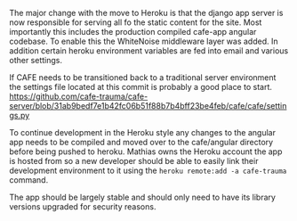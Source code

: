 The major change with the move to Heroku is that the django app server is now responsible for serving all fo the static content for the site. Most importantly this includes the production compiled cafe-app angular codebase. To enable this the WhiteNoise middleware layer was added. In addition certain heroku environment variables are fed into email and various other settings.

If CAFE needs to be transitioned back to a traditional server environment the settings file located at this commit is probably a good place to start. https://github.com/cafe-trauma/cafe-server/blob/31ab9bedf7e1b42fc06b51f88b7b4bff23be4feb/cafe/cafe/settings.py

To continue development in the Heroku style any changes to the angular app needs to be compiled and moved over to the cafe/angular directory before being pushed to heroku. Mathias owns the Heroku account the app is hosted from so a new developer should be able to easily link their development environment to it using the `heroku remote:add -a cafe-trauma` command.

The app should be largely stable and should only need to have its library versions upgraded for security reasons.
